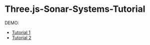 # Three.js-Sonar-Systems-Tutorial

DEMO:

* [Tutorial 1](https://juangro.github.io/Three.js-Sonar-Systems-Tutorial/Tutorial_1/)
* [Tutorial 2](https://juangro.github.io/Three.js-Sonar-Systems-Tutorial/Tutorial_2/)